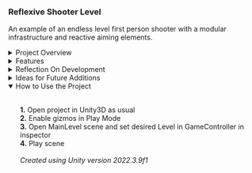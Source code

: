 ### Reflexive Shooter Level

An example of an endless level first person shooter with a modular infrastructure and reactive aiming elements.

<details>
	<summary>Project Overview</summary>
	<ul><br>
		<b>· Core Direction ·</b>
		<br>
		The goal for this project was to implement a module-based architecture alongside a notify system in order to enable and encourage scalability and compartmentalization. As the focus is heavily on code and project infrastructure, design elements are intentionally kept to a minimum. 
		<br><br>
		<b>· Modules ·</b>
		<br>
		Each module, or aspect, of the project is designed to be as independent as possible, with some relying only on dependency injection made from other modules through the notify system during Start().
		<br><br>
		A simple implementation of Model-View-Controller was used to group each module into data adjustable in the editor (model), representation of the module onscreen (view), and a coordinator (controller) to manage the two and receive messages from other modules.
		<br><br>
		<b>· Notifies Pipeline ·</b>
		<br>
		In order to plan for project scaling where there may be a higher risk of race condition causing unwanted behavior, a synchronous notification system was used. This lightens the per-frame load, allowing logic to be spread over multiple frames; and also provides a built-in way to log notify calls for inspection in the editor.
		<br><br>
		In addition to the notify itself, the notify queue can accept an indefinite amount of additional parameters as an object array, allowing for effective one-way communication between modules. Notifies make use of xml tags to make it easy to see at-a-glance (when cursoring over the notify name) what parameters are intended to be passed in, if any.
	</ul>
</details>

<details>
	<summary>Features</summary>
	<ul><br>
		<b>· AI Controller ·</b>
		<br>
		This module manages AI unit spawning, and keeps a reference that allows individual AI units to detect and attack the player. Notifies upon AI units being destroyed are also filtered in this module, and level completion is triggered when all units have been destroyed. A cached reference to an interface (obtained from the player during level entry detection via the notifies pipeline) providing access to the player hit detection transform's position allows the module to carry out requests from AI units to Raycast to and fire at the player's current position.
		<br><br>
		<b>· AI Unit ·</b>
		<br>
		An AI Unit represents an individual enemy unit in the level. These enemies are very simple, and do not move. While the player is in the combat area, they direct the AI controller Raycast to the player's position at intervals to check that it is visible and that a shot to it is expected to hit. If the Raycast hits an object with the player's tag, they then direct the AI controller to launch a projectile in that direction, and continue doing so at intervals. Requesting a Raycast to the player's position once again before requesting a launch provides a way to update the launch direction and halt the attack loop if the player is no longer in sight. AI Units are pooled to keep effects from garbage collection at a minimum. 
		<br><br>
		<b>· Game Controller ·</b>
		<br>
		This module manages the overall flow of the game, filtering notifies that handle major changes in game state (such as level entry and completion), and generally orchestrating the operation of other modules. A simple screen fader is used to briefly delay some calls that cause abrupt changes in view to not occur until the screen is faded to opaque. This ensures that the player isn't alarmed and the experience is kept smooth.
		<br><br>
		<b>· HUD Controller ·</b>
		<br>
		This module manages the heads up display for the player, and listens for updates to the current score, enemy count in the level, current player health, and the current level itself. Instead of a single canvas containing all of these elements, a separate canvas for each element was used to avoid superfluous canvas updates to those elements that haven't changed.
		<br><br>
		<b>· Level Layout Controller ·</b>
		<br>
		This module handles randomly rotating the entire level in 90-degree increments on the y-axis, as well as adding randomization to obstacle positions to lend environmental variation to gameplay. To accomplish this, the controller keeps a collection of IObstacle interface references and instructs them at level start to add deviation to their original positions based on the predetermined x and z-axis deviation limits on each obstacle. For simplicity and predictability reasons, each obstacle's deviation limits were set manually to ensure that there are no potential overlaps with other obstacles, and that there is always a path for the player to navigate through.
		<br><br>
		<b>· Player Camera ·</b>
		<br>
		This module provides a first person view with 360° rotation on the y-axis and configurable rotation on the x-axis. On Start(), it passes via the notifies pipeline the transform of the camera object for any modules that need access to the camera's position or facing. The camera logic itself was more or less written from scratch, and is intended to be as simple and performant as possible while providing a smooth experience. A cached reference to an interface (obtained during Start() via the notifies pipeline) providing access to the player movement transform's position allows the camera to constantly stay with the player.
		<br><br>
		<b>· Player Firing ·</b>
		<br>
		This module manages the aiming reticle and projectile launching for the player. Object pooling is used for projectiles to keep effects from garbage collection at a minimum. A cached reference to the player camera module's camera transform (obtained during Start() via the notifies pipeline) allows the launch point's position to be updated based on the camera's position and a configurable offset. Lerping is used to smooth the fire point's position, creating a reflexive experience for the player, with the launch point lagging slightly behind movement and camera view changes. The reticle itself is designed to be indicative of where a shot will hit, regardless of distance.
		<br><br>
		<b>· Player Hit Detection ·</b>
		<br>
		This module provides a way for incoming AI projectiles to damage the player, as well as trigger level entry and exit notifies through level entry detection. Interaction with the level entry collision system provides a way to enable and disable some modules that are intended to be available only in the combat area. A cached reference to an interface (obtained during Start() via the notifies pipeline) providing access to the player movement transform's position allows hit detection to constantly stay with the player.
		<br><br>
		<b>· Player Movement ·</b>
		<br>
		This module manages player directional movement and jumping. On Start(), it passes via the notifies pipeline an interface hosted in the view for any modules that need access to the player's position. During movement input, force is used to continually add velocity to the module's rigidbody, which is curbed against infinite acceleration by a physic material on the floor. A cached reference to the camera's transform (obtained during Start() via the notifies pipeline) allows the movement's facing to constantly copy the camera's y rotation.
		<br><br>
		<b>· Sound Controller ·</b>
		<br>
		This module listens for any calls to play a sound, and filters the call based on an enum of SoundIDs. Sounds that are expected to overlap make use of PlayOneShot(), while normal sounds such as a jingle on level start use Play(). Requests to play enemy firing and player hit sounds are limited based on a frame count delay due to overlapping voice constraints and the potential for them to be exceeded during higher levels where there are many enemies.
	</ul>
</details>

<details>
	<summary>Reflection On Development</summary>
	<ul><br>
		<b>· Solving for Minimal Dependency ·</b>
		<br>
		As an FPS, the camera plays a central role in multiple aspects of gameplay, such as movement direction, fire direction, and character facing. One solution to integrate these is to simply attach the camera to the player movement object, and add a transform as a child of the camera to function as a firing offset point. However, this ran counter to the aim of keeping each module in a self-contained prefab, so it was necessary to carefully plan out how the elements would interact.
		<br><br>
		It was decided that the player camera module would announce its camera transform through the notify system on Start(), and any module needing the camera facing, etc. would be listening for it and cache it. A similar but more indirect solution was devised for the modules needing to follow the player's movement by copying its current position, in which case the player position is accessible via an ICanBeTargeted interface cached by listeners on Start().
		<br><br>
		<b>· Aiming to Conquer Firing Offsets ·</b>
		<br>
		The next main difficulty was in creating offsets for firing based on camera facing. Keeping independent and separate modules meant that a bit of vector math was needed to correctly apply offsets to the camera's position to accurately move the launch point each frame. Getting these offsets right and designing consistent behavior was challenging, and provided a great opportunity to strengthen valuable vector manipulation skills in a practical context.
		<br><br>	  
		<b>· Constructing a Reliable Reticle ·</b>
		<br>
		A fairly labor-intensive aspect was the design of the reflexive aiming system. In many (if not most) FPS aiming implementations, the target reticle is simply a screen overlay, and is thus not a true estimate of where the shot will land (especially at close ranges). If the firing vector is calculated based on the reticle's projected position onscreen as a solution to this, the sudden changes in shot direction can be alarming and cause the user experience to suffer. In order to avoid this type of inconsistency and have a reticle that reliably predicted a launched projectile's hit point, a 3D sphere object serving as the reticle along with a Raycast system was used.
		<br><br>
		In order to obtain an end point beyond a given aimed at object, a light amount of vector math using an arbitrary distant point (default of 750 units away) extended from the camera's forward facing is used. A directional vector is then created using this point and the camera's current position. This allows a Raycast to attempt to extend a ray to that distant point every frame, and let an interception point from a hit object serve as the reticle's intended position.
		<br><br>
		To ensure that the reticle appears the same size regardless of distance, the reticle object's scale is updated based on a multiplier along with the square distance between the hit point and the camera's current position. As a sky is generally not intended to play a part in aiming, it was decided that the reticle would simply be hidden when not aiming at an object in the level. In this case, the reticle scale is kept at 0 and its position is set to directly in front of the camera. Because the reticle's position is lerped, it appears to quickly snap back to the hit point, creating a fluid experience when the player again aims at a valid object.
		<br><br>
		<b>· Economizing on Target Logistics ·</b>
		<br>
		As this project is intended to be an endless level game with the number of AI units increasing infinitely as long as the player can continue completing levels, there was the potential for an undesirably high amount of references if the targeting system was not designed carefully. In order to avoid this, it was decided that a single entity would be responsible for keeping the reference to the player: an AI controller.
		<br><br>
		After some trial and iteration, this was taken a step further, with player visible checking and firing logic also being moved into the AI controller, making it responsible for handling all of the calculation for AI Units. The AI controller was given a reference to the player hit interface, as well as check visible and launch methods that take a Vector3 for origin position. Access to these was hidden behind an interface which is injected to AI units when spawning them. AI units then use that cached interface reference to request a check to see if the player is visible from their position, and to request a launch if so.
		<br><br>
		<b>· Managing Vocals ·</b>
		<br>
		One of the more interesting challenges in this project was in ensuring that the sound controller could properly handle requests to play overlapping sounds. At high levels where there are many AI units and there are tens of shots being made at the player every second, pushing all sound requests through results in the sound core quickly being overwhelmed and ceasing to play sound correctly due to simultaneous voice count constraints.
		<br><br>
		Designing to account for this required an approach from two angles. First, integer fields for each high frequency sound to be managed were added in the model to track the current 'queue' size for each sound. This allows incoming requests for these sounds to be rejected if the current queue size is greater than a predetermined max queue count per sound variable. Second, rather than play one sound per frame, sounds with a queue count over 0 are played once every x frames during Update(). This solution resulted in smooth audio performance that capped repeated playback at a reasonable frequency without overloading the audio core. 
	</ul>
</details>

<details>
	<summary>Ideas for Future Additions</summary>
	<ul><br>
		· Adapt the level layout controller to use a more dynamic system that utilizes colliders and overlap detection instead of predetermined deviation values per obstacle 
		<br><br>
		· Lerping UI text elements upon changes, or replacing them entirely with bars or other image-related elements
		<br><br>
		· An actual model to represent the player's firing apparatus
		<br><br>
		· Powerups, such as those that grant increased movement speed or invulnerability
		<br><br>
		· An ammo system that forces the player to fire conservatively
		<br><br>
		· A mechanic that encourages the player to try to complete levels faster
	</ul>
</details>

<details open>
	<summary>How to Use the Project</summary>
	<ul><br>
		<b>1.</b> Open project in Unity3D as usual
		<br>
		<b>2.</b> Enable gizmos in Play Mode
		<br>
		<b>3.</b> Open MainLevel scene and set desired Level in GameController in inspector
		<br>
		<b>4.</b> Play scene
		<br><br>
		<i>Created using Unity version 2022.3.9f1</i>
	</ul>
</details>